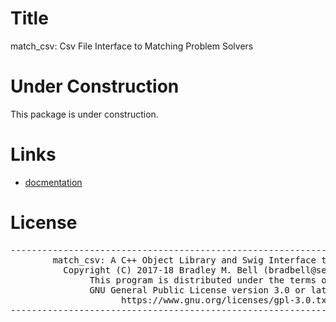 # Title
match_csv: Csv File Interface to Matching Problem Solvers

# Under Construction
This package is under construction.

# Links

- [docmentation](https://bradbell.github.io/match_csv)

# License
<pre>
-------------------------------------------------------------------------------
        match_csv: A C++ Object Library and Swig Interface to Cppad
          Copyright (C) 2017-18 Bradley M. Bell (bradbell@seanet.com)
               This program is distributed under the terms of the
               GNU General Public License version 3.0 or later see
                     https://www.gnu.org/licenses/gpl-3.0.txt
-------------------------------------------------------------------------------
</pre>
